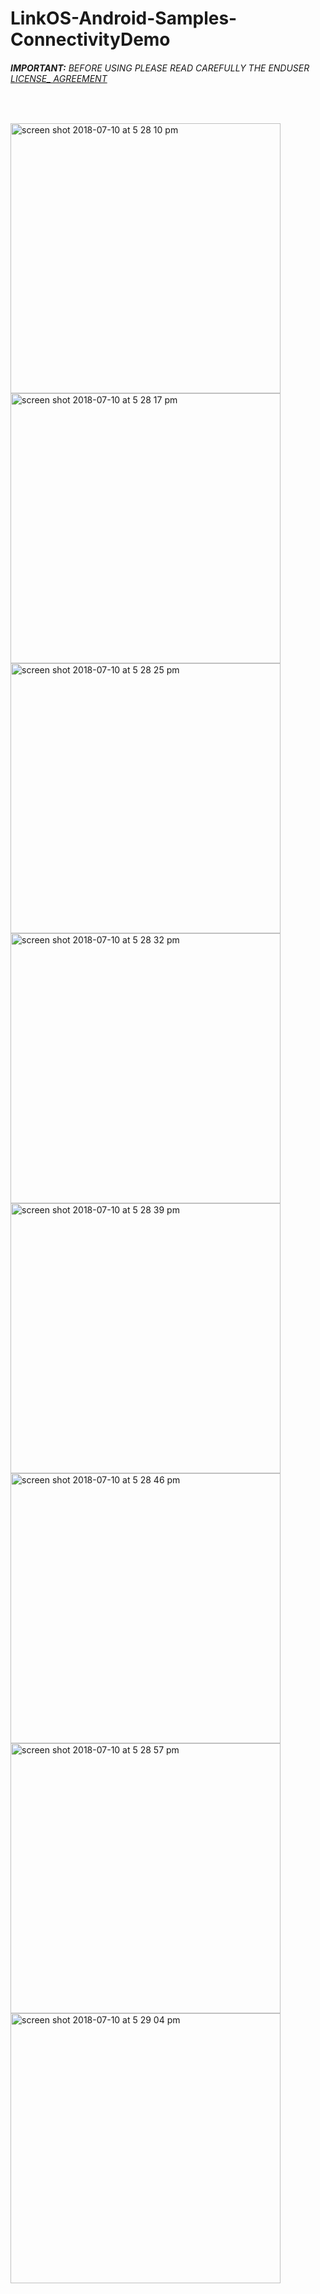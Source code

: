 # LinkOS-Android-Samples-ConnectivityDemo
###### __IMPORTANT:__ BEFORE USING PLEASE READ CAREFULLY THE ENDUSER [LICENSE_ AGREEMENT](http://link-os.github.io/Zebra_SDK_EULA.pdf)
<br />


<p float="left">
<img width="432" height=”600” alt="screen shot 2018-07-10 at 5 28 10 pm" src="https://user-images.githubusercontent.com/41017424/42541175-fd6a0f4a-8466-11e8-8084-3c0fc59fb3da.png">
<img width="432" height=”600” alt="screen shot 2018-07-10 at 5 28 17 pm" src="https://user-images.githubusercontent.com/41017424/42541178-fe8f8df0-8466-11e8-94f7-3e57d57b5841.png">
<img width="432" height=”600” alt="screen shot 2018-07-10 at 5 28 25 pm" src="https://user-images.githubusercontent.com/41017424/42541182-ffbc9132-8466-11e8-9b34-6df3263f841d.png">
<img width="432" height=”600” alt="screen shot 2018-07-10 at 5 28 32 pm" src="https://user-images.githubusercontent.com/41017424/42541183-00de6ee6-8467-11e8-82fb-9cd067934d57.png">
<img width="432" height=”600” alt="screen shot 2018-07-10 at 5 28 39 pm" src="https://user-images.githubusercontent.com/41017424/42541185-01fa51be-8467-11e8-965c-84d3b43f56a4.png">
<img width="432" height=”600” alt="screen shot 2018-07-10 at 5 28 46 pm" src="https://user-images.githubusercontent.com/41017424/42541189-0327080c-8467-11e8-94a9-d27e378fa8be.png">
<img width="432" height=”600” alt="screen shot 2018-07-10 at 5 28 57 pm" src="https://user-images.githubusercontent.com/41017424/42541190-03f4439e-8467-11e8-94e5-f1f463f046ad.png">
<img width="432" height=”600” alt="screen shot 2018-07-10 at 5 29 04 pm" src="https://user-images.githubusercontent.com/41017424/42541192-04e460fe-8467-11e8-8e68-3cb47b74b012.png">

</p>
